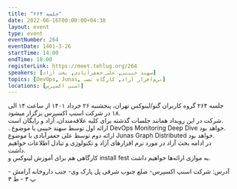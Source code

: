 ```yaml
---
title: "جلسه ۲۶۴"
date: 2022-06-16T00:00:00+04:30
layout: event
type: event
eventNumber: 264
eventDate: 1401-3-26
startTime: 14:00
endTime: 18:00
registerLink: https://meet.tehlug.org/264
speakers: [سهند حبیبی, علی جعفرآبادی, بحث آزاد]
topics: [DevOps, Junas, نرم‌افزار آزاد, کارگاه نصب]
locations: [اسنپ اکسپرس]
---
```

جلسه ۲۶۴ گروه کاربران گنو/لینوکس تهران، پنجشنبه ۲۶ خرداد ۱۴۰۱ از ساعت ۱۴ الی ۱۸ در شرکت اسنپ اکسپرس برگزار میشود.  
شرکت در این رویداد همانند جلسات گذشته برای کلیه علاقه‌مندان، آزاد و رایگان است.  
.
ارائه اول توسط سهند حبیبی با موضوع DevOps Monitoring Deep Dive خواهد بود.  
ارائه دوم توسط علی جعفرآبادی با موضوع Junas Graph Distributed خواهد بود.  
در ادامه بحث آزاد در مورد نرم افزارهای آزاد و تکنولوژی و تبادل اطلاعات خواهیم داشت.  
کارگاهی هم برای آموزش لینوکس و install fest به موازی ارائه‌ها خواهیم داشت.  

آدرس: شرکت اسنپ اکسپرس- ضلع جنوب شرقی پل پارک وی- جنب داروخانه آرامش - پ ۳ - ط ۳
